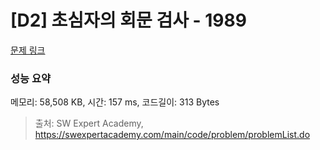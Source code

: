 # [D2] 초심자의 회문 검사 - 1989 

[문제 링크](https://swexpertacademy.com/main/code/problem/problemDetail.do?contestProbId=AV5PyTLqAf4DFAUq) 

### 성능 요약

메모리: 58,508 KB, 시간: 157 ms, 코드길이: 313 Bytes



> 출처: SW Expert Academy, https://swexpertacademy.com/main/code/problem/problemList.do
